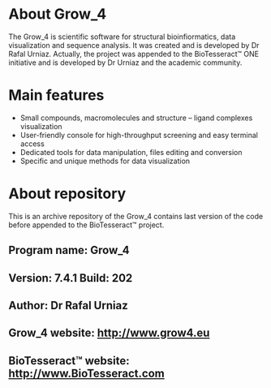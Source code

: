 # About Grow_4

The Grow_4 is scientific software for structural bioinfiormatics, data visualization and sequence analysis. It was created and is developed by Dr Rafal Urniaz. Actually, the project was appended to the BioTesseract™ ONE initiative and is developed by Dr Urniaz and the academic community. 

# Main features
* Small compounds, macromolecules and structure – ligand complexes visualization
* User-friendly console for high-throughput screening and easy terminal access
* Dedicated tools for data manipulation, files editing and conversion
* Specific and unique methods for data visualization

# About repository
This is an archive repository of the Grow_4 contains last version of the code before appended to the BioTesseract™ project. 

## Program name: Grow_4 
## Version: 7.4.1 Build: 202
## Author: Dr Rafal Urniaz 
## Grow_4 website: http://www.grow4.eu 
## BioTesseract™ website: http://www.BioTesseract.com
